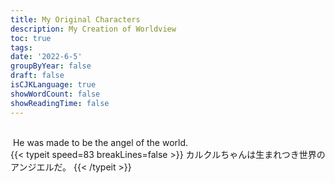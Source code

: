 ```yaml
---
title: My Original Characters	
description: My Creation of Worldview
toc: true
tags:
date: '2022-6-5'
groupByYear: false
draft: false
isCJKLanguage: true
showWordCount: false
showReadingTime: false
---
```

<br/>
&nbsp;He was made to be the angel of the world.  
<br/>
{{< typeit 
  speed=83
  breakLines=false
>}}
<span style="font-family:Yuji Syuku;">カルクルちゃんは生まれつき世界のアンジエルだ。</span> {{< /typeit >}}
<br/>
<br/>
